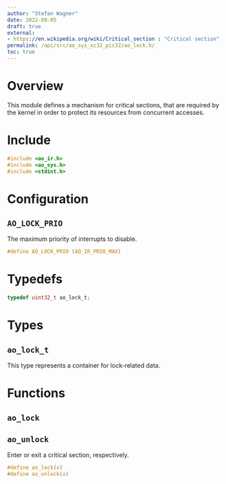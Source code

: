 ```yaml
---
author: "Stefan Wagner"
date: 2022-09-05
draft: true
external:
- https://en.wikipedia.org/wiki/Critical_section : "Critical section"
permalink: /api/src/ao_sys_xc32_pic32/ao_lock.h/
toc: true
---
```


# Overview

This module defines a mechanism for critical sections, that are required by the kernel in order to protect its resources from concurrent accesses.

# Include

```c
#include <ao_ir.h>
#include <ao_sys.h>
#include <stdint.h>
```

# Configuration

## `AO_LOCK_PRIO`

The maximum priority of interrupts to disable.

```c
#define AO_LOCK_PRIO (AO_IR_PRIO_MAX)
```

# Typedefs

```c
typedef uint32_t ao_lock_t;
```

# Types

## `ao_lock_t`

This type represents a container for lock-related data.

# Functions

## `ao_lock`
## `ao_unlock`

Enter or exit a critical section, respectively.

```c
#define ao_lock(x)
#define ao_unlock(x)
```
